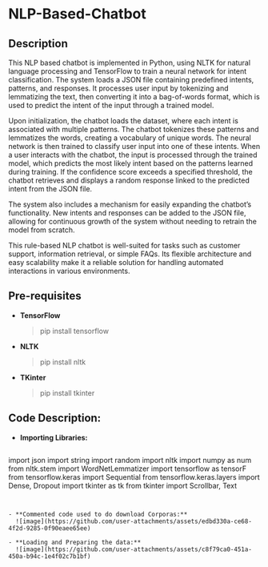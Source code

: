 # NLP-Based-Chatbot

## Description

This NLP based chatbot is implemented in Python, using NLTK for natural language processing and TensorFlow to train a neural network for intent classification. The system loads a JSON file containing predefined intents, patterns, and responses. It processes user input by tokenizing and lemmatizing the text, then converting it into a bag-of-words format, which is used to predict the intent of the input through a trained model.

Upon initialization, the chatbot loads the dataset, where each intent is associated with multiple patterns. The chatbot tokenizes these patterns and lemmatizes the words, creating a vocabulary of unique words. The neural network is then trained to classify user input into one of these intents. 
When a user interacts with the chatbot, the input is processed through the trained model, which predicts the most likely intent based on the patterns learned during training. If the confidence score exceeds a specified threshold, the chatbot retrieves and displays a random response linked to the predicted intent from the JSON file.

The system also includes a mechanism for easily expanding the chatbot’s functionality. New intents and responses can be added to the JSON file, allowing for continuous growth of the system without needing to retrain the model from scratch.

This rule-based NLP chatbot is well-suited for tasks such as customer support, information retrieval, or simple FAQs. Its flexible architecture and easy scalability make it a reliable solution for handling automated interactions in various environments.


## Pre-requisites

- **TensorFlow**
  > pip install tensorflow

- **NLTK**
  > pip install nltk

- **TKinter**
  > pip install tkinter


## Code Description:

- **Importing Libraries:**

  ```python
import json
import string
import random
import nltk
import numpy as num
from nltk.stem import WordNetLemmatizer
import tensorflow as tensorF
from tensorflow.keras import Sequential
from tensorflow.keras.layers import Dense, Dropout
import tkinter as tk
from tkinter import Scrollbar, Text
```


- **Commented code used to do download Corporas:**
  ![image](https://github.com/user-attachments/assets/edbd330a-ce68-4f2d-9285-0f90eaee65ee)

- **Loading and Preparing the data:**
  ![image](https://github.com/user-attachments/assets/c8f79ca0-451a-450a-b94c-1e4f02c7b1bf)

